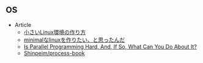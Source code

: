 ## OS

+ Article
    + [小さいLinux環境の作り方](https://speakerdeck.com/fadis/xiao-sailinuxhuan-jing-falsezuo-rifang)
    + [minimalなlinuxを作りたい、と思ったんだ](http://raphine.hatenablog.com/entry/2018/02/09/153356)
    + [Is Parallel Programming Hard, And, If So, What Can You Do About It?](https://www.kernel.org/pub/linux/kernel/people/paulmck/perfbook/perfbook.html)
    + [Shinpeim/process-book](https://github.com/Shinpeim/process-book)
